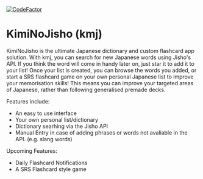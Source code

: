 [![CodeFactor](https://www.codefactor.io/repository/github/lewisjwilson/kmj/badge)](https://www.codefactor.io/repository/github/lewisjwilson/kmj)

# KimiNoJisho (kmj)

KimiNoJisho is the ultimate Japanese dictionary and custom flashcard app solution. With kmj, you can search for new Japanese words using Jisho's API. If you think the word will come in handy later on, just star it to add it to your list! Once your list is created, you can browse the words you added, or start a SRS flashcard game on your own personal Japanese list to improve your memorisation skills! This means you can improve your targeted areas of Japanese, rather than following generalised premade decks.


Features include:
- An easy to use interface
- Your own personal list/dictionary
- Dictionary searhing via the Jisho API
- Manual Entry in case of adding phrases or words not avaliable in the API. (e.g. slang words)


Upcoming Features:
- Daily Flashcard Notifications
- A SRS Flashcard style game

